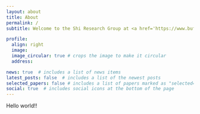 ```yaml
---
layout: about
title: About
permalink: /
subtitle: Welcome to the Shi Research Group at <a href='https://www.buffalo.edu/'>University at Buffalo</a>!

profile:
  align: right
  image: 
  image_circular: true # crops the image to make it circular
  address: 

news: true  # includes a list of news items
latest_posts: false  # includes a list of the newest posts
selected_papers: false # includes a list of papers marked as "selected={true}"
social: true  # includes social icons at the bottom of the page
---
```


Hello world!!

